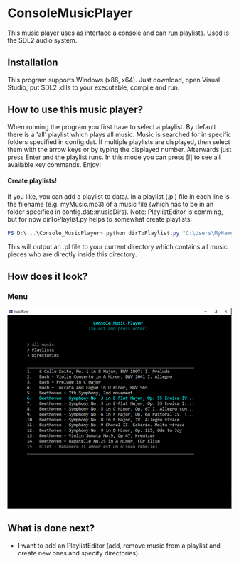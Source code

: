 # ConsoleMusicPlayer

This music player uses as interface a console and can run playlists. Used is the SDL2 audio system.

## Installation
This program supports Windows (x86, x64). Just download, open Visual Studio, put SDL2 .dlls to your executable, compile and run. 

## How to use this music player?
When running the program you first have to select a playlist. By default there is a 'all' playlist which plays all music. Music is searched for in specific folders specified in config.dat. If multiple playlists are displayed, then select them with the arrow keys or by typing the displayed number. Afterwards just press Enter and the playlist runs. In this mode you can press [I] to see all available key commands. Enjoy!
#### Create playlists!
If you like, you can add a playlist to data/. In a playlist (.pl) file in each line is the filename (e.g. myMusic.mp3) of a music file (which has to be in an folder specified in config.dat::musicDirs). Note: PlaylistEditor is comming, but for now dirToPlaylist.py helps to somewhat create playlists:

```powershell
PS D:\...\Console_MusicPlayer> python dirToPlaylist.py "C:\Users\MyName\Musik"
```

This will output an <dir-name>.pl file to your current directory which contains all music pieces who are directly inside this directory. 

## How does it look?
### Menu
<img src="preview-imgs/consoleMusicPlayerMenuAquaDesign.PNG" alt="consoleMusicPlayerMenuAquaDesign"/>

## What is done next?
- I want to add an PlaylistEditor (add, remove music from a playlist and create new ones and specify directories).
